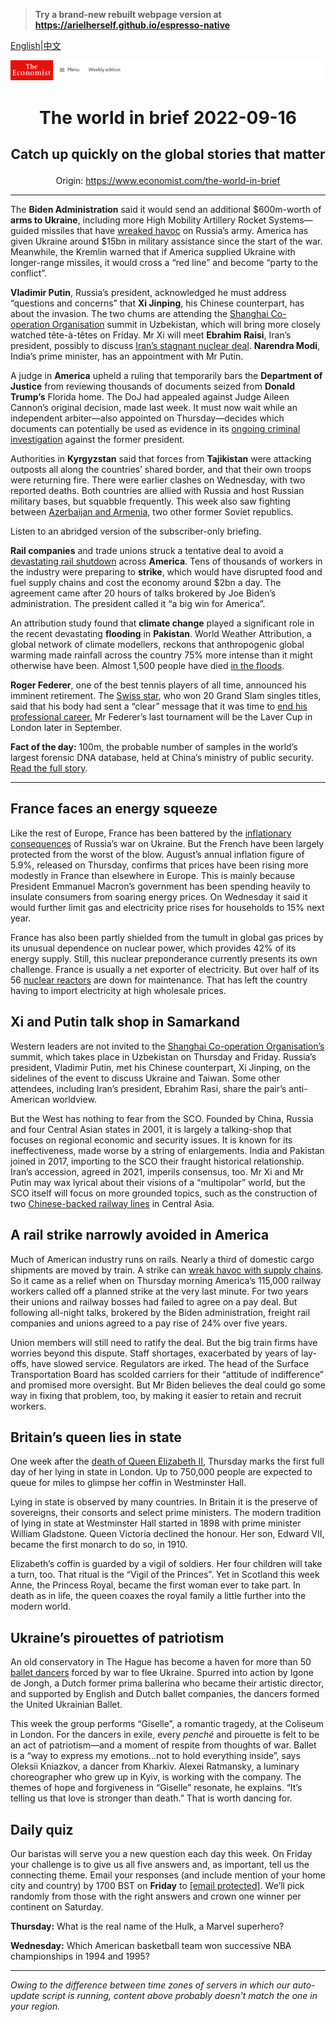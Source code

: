 > **Try a brand-new rebuilt webpage version at https://arielherself.github.io/espresso-native**

[English](https://github.com/arielherself/espresso/blob/main/README.md)|[中文](https://github-com.translate.goog/arielherself/espresso/blob/main/README.md?_x_tr_sl=en&_x_tr_tl=zh-CN&_x_tr_hl=zh-CN&_x_tr_pto=wapp)



![The Economist](menubar.png)

# <p align="center">The world in brief 2022-09-16</p>

## <p align="center">Catch up quickly on the global stories that matter</p>

<p align="center">Origin: <a href="https://www.economist.com/the-world-in-brief">https://www.economist.com/the-world-in-brief</a><hr>

The <strong>Biden Administration</strong> said it would send an additional $600m-worth of <strong>arms to Ukraine</strong>, including more High Mobility Artillery Rocket Systems—guided missiles that have [wreaked havoc](https://www.economist.com/europe/2022/07/13/ukraines-new-rockets-are-wreaking-havoc-on-russias-army) on Russia’s army. America has given Ukraine around $15bn in military assistance since the start of the war. Meanwhile, the Kremlin warned that if America supplied Ukraine with longer-range missiles, it would cross a “red line” and become “party to the conflict”.

<strong>Vladimir Putin</strong>, Russia’s president, acknowledged he must address “questions and concerns” that <strong>Xi Jinping</strong>, his Chinese counterpart, has about the invasion. The two chums are attending the [Shanghai Co-operation Organisation](https://www.economist.com/the-economist-explains/2022/09/14/what-is-the-shanghai-co-operation-organisation) summit in Uzbekistan, which will bring more closely watched tête-à-têtes on Friday. Mr Xi will meet <strong>Ebrahim Raisi</strong>, Iran’s president, possibly to discuss [Iran’s stagnant nuclear deal](https://www.economist.com/middle-east-and-africa/2022/09/08/never-ending-nuclear-talks-with-iran-are-bordering-on-the-absurd). <strong>Narendra Modi</strong>, India’s prime minister, has an appointment with Mr Putin. 

A judge in <strong>America</strong> upheld a ruling that temporarily bars the <strong>Department of Justice</strong> from reviewing thousands of documents seized from <strong>Donald Trump’s</strong> Florida home. The DoJ had appealed against Judge Aileen Cannon’s original decision, made last week. It must now wait while an independent arbiter—also appointed on Thursday—decides which documents can potentially be used as evidence in its [ongoing criminal investigation](https://www.economist.com/united-states/2022/08/09/an-fbi-raid-on-donald-trumps-home-ignites-a-political-firestorm) against the former president.

Authorities in <strong>Kyrgyzstan</strong> said that forces from <strong>Tajikistan</strong> were attacking outposts all along the countries’ shared border, and that their own troops were returning fire. There were earlier clashes on Wednesday, with two reported deaths. Both countries are allied with Russia and host Russian military bases, but squabble frequently. This week also saw fighting between [Azerbaijan and Armenia](https://www.economist.com/the-economist-explains/2022/09/13/why-azerbaijan-and-armenia-are-fighting-again), two other former Soviet republics. 

Listen to an abridged version of the subscriber-only briefing.

<strong>Rail companies</strong> and trade unions struck a tentative deal to avoid a [devastating rail shutdown](https://www.economist.com/graphic-detail/2022/09/15/america-has-averted-a-rail-strike-but-the-industry-is-far-off-track) across <strong>America</strong>. Tens of thousands of workers in the industry were preparing to <strong>strike</strong>, which would have disrupted food and fuel supply chains and cost the economy around $2bn a day. The agreement came after 20 hours of talks brokered by Joe Biden’s administration. The president called it “a big win for America”. 

An attribution study found that <strong>climate change</strong> played a significant role in the recent devastating <strong>flooding</strong> in <strong>Pakistan</strong>. World Weather Attribution, a global network of climate modellers, reckons that anthropogenic global warming made rainfall across the country 75% more intense than it might otherwise have been. Almost 1,500 people have died [in the floods](https://www.economist.com/graphic-detail/2022/09/15/devastating-floods-like-pakistans-will-be-more-common-in-a-warming-world).

<strong>Roger Federer</strong>, one of the best tennis players of all time, announced his imminent retirement. The [Swiss star](https://www.economist.com/culture/2021/08/07/roger-federer-lionel-messi-and-the-pursuit-of-greatness), who won 20 Grand Slam singles titles, said that his body had sent a “clear” message that it was time to [end his professional career.](https://www.economist.com/graphic-detail/2021/11/23/is-this-the-beginning-of-a-new-era-for-mens-tennis) Mr Federer’s last tournament will be the Laver Cup in London later in September. 

<strong>Fact of the day:</strong> 100m, the probable number of samples in the world’s largest forensic DNA database, held at China’s ministry of public security. [Read the full story](https://www.economist.com/china/2022/09/13/chinas-government-is-mass-collecting-dna-from-tibetans).

----------

## France faces an energy squeeze

Like the rest of Europe, France has been battered by the [inflationary consequences](https://www.economist.com/finance-and-economics/2022/09/08/europes-energy-market-was-not-built-for-this-crisis) of Russia’s war on Ukraine. But the French have been largely protected from the worst of the blow. August’s annual inflation figure of 5.9%, released on Thursday, confirms that prices have been rising more modestly in France than elsewhere in Europe. This is mainly because President Emmanuel Macron’s government has been spending heavily to insulate consumers from soaring energy prices. On Wednesday it said it would further limit gas and electricity price rises for households to 15% next year.

France has also been partly shielded from the tumult in global gas prices by its unusual dependence on nuclear power, which provides 42% of its energy supply. Still, this nuclear preponderance currently presents its own challenge. France is usually a net exporter of electricity. But over half of its 56 [nuclear reactors](https://www.economist.com/europe/2022/07/28/frances-nuclear-plants-are-going-down-for-repairs) are down for maintenance. That has left the country having to import electricity at high wholesale prices.

## Xi and Putin talk shop in Samarkand

Western leaders are not invited to the [Shanghai Co-operation Organisation’s](https://www.economist.com/the-economist-explains/2022/09/14/what-is-the-shanghai-co-operation-organisation) summit, which takes place in Uzbekistan on Thursday and Friday. Russia’s president, Vladimir Putin, met his Chinese counterpart, Xi Jinping, on the sidelines of the event to discuss Ukraine and Taiwan. Some other attendees, including Iran’s president, Ebrahim Rasi, share the pair’s anti-American worldview.

But the West has nothing to fear from the SCO. Founded by China, Russia and four Central Asian states in 2001, it is largely a talking-shop that focuses on regional economic and security issues. It is known for its ineffectiveness, made worse by a string of enlargements. India and Pakistan joined in 2017, importing to the SCO their fraught historical relationship. Iran’s accession, agreed in 2021, imperils consensus, too. Mr Xi and Mr Putin may wax lyrical about their visions of a “multipolar” world, but the SCO itself will focus on more grounded topics, such as the construction of two [Chinese-backed railway lines](https://www.economist.com/asia/2022/09/06/two-new-railway-lines-could-transform-central-asia) in Central Asia.

## A rail strike narrowly avoided in America

Much of American industry runs on rails. Nearly a third of domestic cargo shipments are moved by train. A strike can [wreak havoc with supply chains](https://www.economist.com/business/2022/01/29/why-supply-chain-problems-arent-going-away). So it came as a relief when on Thursday morning America’s 115,000 railway workers called off a planned strike at the very last minute. For two years their unions and railway bosses had failed to agree on a pay deal. But following all-night talks, brokered by the Biden administration, freight rail companies and unions agreed to a pay rise of 24% over five years.

Union members will still need to ratify the deal. But the big train firms have worries beyond this dispute. Staff shortages, exacerbated by years of lay-offs, have slowed service. Regulators are irked. The head of the Surface Transportation Board has scolded carriers for their “attitude of indifference” and promised more oversight. But Mr Biden believes the deal could go some way in fixing that problem, too, by making it easier to retain and recruit workers.

## Britain’s queen lies in state

One week after the [death of Queen Elizabeth II](https://www.economist.com/obituary/2022/09/08/elizabeth-ii-never-laid-down-the-heavy-weight-of-the-crown), Thursday marks the first full day of her lying in state in London. Up to 750,000 people are expected to queue for miles to glimpse her coffin in Westminster Hall.

Lying in state is observed by many countries. In Britain it is the preserve of sovereigns, their consorts and select prime ministers. The modern tradition of lying in state at Westminster Hall started in 1898 with prime minister William Gladstone. Queen Victoria declined the honour. Her son, Edward VII, became the first monarch to do so, in 1910. 

Elizabeth’s coffin is guarded by a vigil of soldiers. Her four children will take a turn, too. That ritual is the “Vigil of the Princes”. Yet in Scotland this week Anne, the Princess Royal, became the first woman ever to take part. In death as in life, the queen coaxes the royal family a little further into the modern world.

## Ukraine’s pirouettes of patriotism

An old conservatory in The Hague has become a haven for more than 50 [ballet dancers](https://www.economist.com/culture/2022/06/30/a-ukrainian-ballerina-goes-to-war) forced by war to flee Ukraine. Spurred into action by Igone de Jongh, a Dutch former prima ballerina who became their artistic director, and supported by English and Dutch ballet companies, the dancers formed the United Ukrainian Ballet.

This week the group performs “Giselle”, a romantic tragedy, at the Coliseum in London. For the dancers in exile, every <em>penché</em> and pirouette is felt to be an act of patriotism—and a moment of respite from thoughts of war. Ballet is a “way to express my emotions…not to hold everything inside”, says Oleksii Kniazkov, a dancer from Kharkiv. Alexei Ratmansky, a luminary choreographer who grew up in Kyiv, is working with the company. The themes of hope and forgiveness in “Giselle” resonate, he explains. “It’s telling us that love is stronger than death.” That is worth dancing for.

## Daily quiz

Our baristas will serve you a new question each day this week. On Friday your challenge is to give us all five answers and, as important, tell us the connecting theme. Email your responses (and include mention of your home city and country) by 1700 BST on <strong>Friday</strong> to [<span class="__cf_email__" data-cfemail="cd9cb8a4b788bebdbfa8bebea28da8aea2a3a2a0a4beb9e3aea2a0">[email&#160;protected]</span>](https://mail.google.com/mail/?view=cm&amp;fs=1&amp;tf=1&amp;to=QuizEspresso@economist.com). We’ll pick randomly from those with the right answers and crown one winner per continent on Saturday.

<strong>Thursday:</strong> What is the real name of the Hulk, a Marvel superhero?

<strong>Wednesday:</strong> Which American basketball team won successive NBA championships in 1994 and 1995?

----------

*Owing to the difference between time zones of servers in which our auto-update script is running, content above probably doesn't match the one in your region.*
